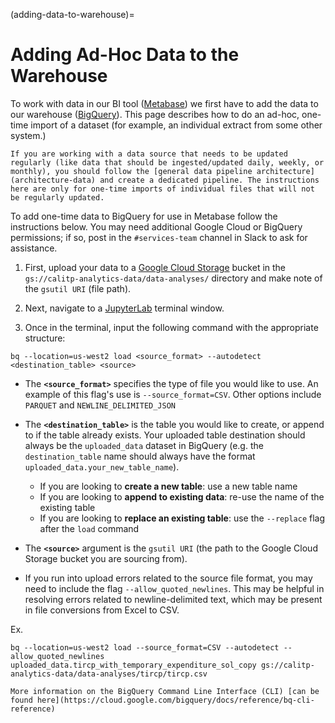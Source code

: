 (adding-data-to-warehouse)=
# Adding Ad-Hoc Data to the Warehouse
To work with data in our BI tool ([Metabase](https://dashboards.calitp.org/)) we first have to add the data to our warehouse ([BigQuery](https://console.cloud.google.com/bigquery)). This page describes how to do an ad-hoc, one-time import of a dataset (for example, an individual extract from some other system.)

```{warning}
If you are working with a data source that needs to be updated regularly (like data that should be ingested/updated daily, weekly, or monthly), you should follow the [general data pipeline architecture](architecture-data) and create a dedicated pipeline. The instructions here are only for one-time imports of individual files that will not be regularly updated.
```

To add one-time data to BigQuery for use in Metabase follow the instructions below. You may need additional Google Cloud or BigQuery permissions; if so, post in the `#services-team` channel in Slack to ask for assistance.

1. First, upload your data to a [Google Cloud Storage](https://console.cloud.google.com/storage/browser/calitp-analytics-data) bucket in the `gs://calitp-analytics-data/data-analyses/` directory and make note of the `gsutil URI` (file path).

2. Next, navigate to a [JupyterLab](https://notebooks.calitp.org/) terminal window.

3. Once in the terminal, input the following command with the appropriate structure:
```
bq --location=us-west2 load <source_format> --autodetect <destination_table> <source>
```

* The **`<source_format>`** specifies the type of file you would like to use. An example of this flag's use is `--source_format=CSV`. Other options include `PARQUET` and `NEWLINE_DELIMITED_JSON`

* The **`<destination_table>`** is the table you would like to create, or append to if the table already exists. Your uploaded table destination should always be the `uploaded_data` dataset in BigQuery (e.g. the `destination_table` name should always have the format `uploaded_data.your_new_table_name`).
  * If you are looking to **create a new table**: use a new table name
  * If you are looking to **append to existing data**: re-use the name of the existing table
  * If you are looking to **replace an existing table**: use the `--replace` flag after the `load` command

* The **`<source>`** argument is the `gsutil URI` (the path to the Google Cloud Storage bucket you are sourcing from).

* If you run into upload errors related to the source file format, you may need to include the flag `--allow_quoted_newlines`. This may be helpful in resolving errors related to newline-delimited text, which may be present in file conversions from Excel to CSV.

Ex.
```
bq --location=us-west2 load --source_format=CSV --autodetect --allow_quoted_newlines uploaded_data.tircp_with_temporary_expenditure_sol_copy gs://calitp-analytics-data/data-analyses/tircp/tircp.csv
```

```{admonition} Looking for more information?
More information on the BigQuery Command Line Interface (CLI) [can be found here](https://cloud.google.com/bigquery/docs/reference/bq-cli-reference)
```
